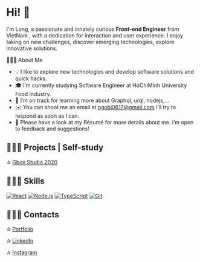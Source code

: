 
# Hi! 👋

I'm Long, a passionate and innately curious **Front-end Engineer** from VietNam , with a dedication for interaction and user experience. I enjoy taking on new challenges, discover emerging technologies, explore innovative solutions.

👨🏻‍💻  About Me

- 💡  I like to explore new technologies and develop software solutions and quick hacks.
- 🎓  I’m currently studying Software Engineer at HoChiMinh University Food Industry. 
- 🌱  I’m on track for learning more about Graphql, urql, nodejs,...
- ✉️  You can shoot me an email at ngobi0617@gmail.com I’ll try to respond as soon as I can.
- 📄  Please have a look at my Résumé for more details about me. I’m open to feedback and suggestions!

## 🦸🏻‍♂️ Projects | Self-study
✰ [Gbox Studio 2020](https://longngo0617.github.io/Gbox/)


## 👨🏻‍🔧 Skills

[![React](https://img.shields.io/badge/React-★★★☆☆-informational?style=flat&logo=React&color=0096ff)](https://reactjs.org/)
[![Node.js](https://img.shields.io/badge/Node.js-★★☆☆☆-informational?style=flat&logo=Node.js&color=617f9b)](https://nodejs.org/)
[![TypeScript](https://img.shields.io/badge/-TypeScript-000000?style=flat&logo=typescript&logoColor=007ACC)](https://www.typescriptlang.org/)
[![Git](https://img.shields.io/badge/-Git-000000?style=flat&logo=git&logoColor=F05032)](https://git-scm.com/)


## 👨🏻‍💼 Contacts

✰ [Portfolio](https)

✰ [LinkedIn](https://www.linkedin.com/in/long-ngo-61a2a21b7/)

✰ [Instagram](https://www.instagram.com/longngo0617/)
